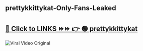 
 ## prettykkittykat-Only-Fans-Leaked

# <h2><a href="https://clipsfans.com/prettykkittykat&ref=git">🔗 Click to LINKS ⏩⏩ 👉 🟢 prettykkittykat </a></h2>

<a href="https://clipsfans.com/prettykkittykat&ref=git" rel="nofollow" data-target="animated-image.originalLink"><img src="https://i.ibb.co.com/xMMVF88/686577567.gif" alt="Viral Video Original" style="max-width: 100%; display: inline-block;" data-target="animated-image.originalImage"></a>
